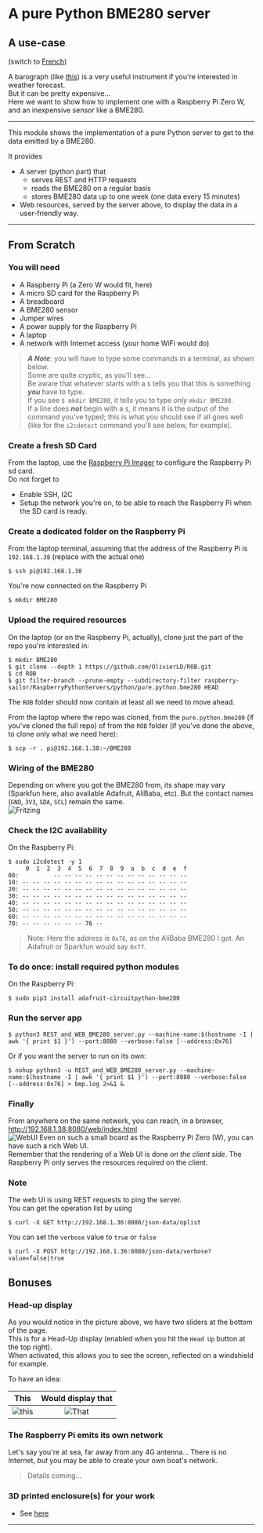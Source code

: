 # A pure Python BME280 server
## A use-case
(switch to [French](./README_fr.md))  

A barograph (like [this](https://www.naudet.com/barometre-enregistreur-c102x2375473)) is a very useful instrument if you're interested in weather forecast.  
But it can be pretty expensive...  
Here we want to show how to implement one with a Raspberry Pi Zero W, and an inexpensive sensor like a BME280.

---

This module shows the implementation of a pure Python server to get to the data emitted by a BME280.

It provides
- A server (python part) that 
  - serves REST and HTTP requests
  - reads the BME280 on a regular basis
  - stores BME280 data up to one week (one data every 15 minutes)
- Web resources, served by the server above, to display the data in a user-friendly way.

---

## From Scratch
### You will need
- A Raspberry Pi (a Zero W would fit, here)
- A micro SD card for the Raspberry Pi
- A breadboard
- A BME280 sensor
- Jumper wires
- A power supply for the Raspberry Pi
- A laptop
- A network with Internet access (your home WiFi would do)

> _**A Note**_: you will have to type some commands in a terminal, as shown below.  
> Some are quite cryptic, as you'll see...  
> Be aware that whatever starts with a `$` tells you that this is something _**you**_ have to type.  
> If you see `$ mkdir BME280`, it tells you to type _only_ `mkdir BME280`.  
> If a line does **_not_** begin with a `$`, it means it is the output of the command you've typed; 
> this is what you should see if all goes well (like for the `i2cdetect` command you'll see below, for example).

### Create a fresh SD Card
From the laptop, use the [Raspberry Pi Imager](https://www.raspberrypi.com/news/raspberry-pi-imager-imaging-utility/) to configure the Raspberry Pi sd card.  
Do not forget to
- Enable SSH, I2C
- Setup the network you're on, to be able to reach the Raspberry Pi when the SD card is ready.

### Create a dedicated folder on the Raspberry Pi
From the laptop terminal, assuming that the address of the Raspberry Pi is `192.168.1.38` (replace with the actual one)
```
$ ssh pi@192.168.1.38
```
You're now connected on the Raspberry Pi
```
$ mkdir BME280
```
### Upload the required resources
On the laptop (or on the Raspberry Pi, actually), clone just the part of the repo you're interested in:
```
$ mkdir BME280
$ git clone --depth 1 https://github.com/OlivierLD/ROB.git
$ cd ROB
$ git filter-branch --prune-empty --subdirectory-filter raspberry-sailor/RaspberryPythonServers/python/pure.python.bme280 HEAD
```
The `ROB` folder should now contain at least all we need to move ahead.

From the laptop where the repo was cloned, from the `pure.python.bme280` (if you've cloned the full repo) of from the
`ROB` folder (if you've done the above, to clone only what we need here):
```
$ scp -r . pi@192.168.1.38:~/BME280
```
### Wiring of the BME280
Depending on where you got the BME280 from, its shape may vary (Sparkfun here, also available Adafruit, AliBaba, etc).
But the contact names (`GND`, `3V3`, `SDA`, `SCL`) remain the same.  
![Fritzing](doc/RPiZeroBME280_bb.png)

### Check the I2C availability
On the Raspberry Pi:
```
$ sudo i2cdetect -y 1
     0  1  2  3  4  5  6  7  8  9  a  b  c  d  e  f
00:          -- -- -- -- -- -- -- -- -- -- -- -- -- 
10: -- -- -- -- -- -- -- -- -- -- -- -- -- -- -- -- 
20: -- -- -- -- -- -- -- -- -- -- -- -- -- -- -- -- 
30: -- -- -- -- -- -- -- -- -- -- -- -- -- -- -- -- 
40: -- -- -- -- -- -- -- -- -- -- -- -- -- -- -- -- 
50: -- -- -- -- -- -- -- -- -- -- -- -- -- -- -- -- 
60: -- -- -- -- -- -- -- -- -- -- -- -- -- -- -- -- 
70: -- -- -- -- -- -- 76 --                         
```
> Note: Here the address is `0x76`, as on the AliBaba BME280 I got. An Adafruit or Sparkfun would say `0x77`.

### To do once: install required python modules
On the Raspberry Pi:
```
$ sudo pip3 install adafruit-circuitpython-bme280
```

### Run the server app
```
$ python3 REST_and_WEB_BME280_server.py --machine-name:$(hostname -I | awk '{ print $1 }') --port:8080 --verbose:false [--address:0x76]
```
Or if you want the server to run on its own:
```
$ nohup python3 -u REST_and_WEB_BME280_server.py --machine-name:$(hostname -I | awk '{ print $1 }') --port:8080 --verbose:false [--address:0x76] > bmp.log 2>&1 &
```

### Finally
From anywhere on the same network, you can reach, in a browser, <http://192.168.1.38:8080/web/index.html>  
![WebUI](doc/web.ui.png)
Even on such a small board as the Raspberry Pi Zero (W), you can have such a rich Web UI.  
Remember that the rendering of a Web UI is done _on the client side_. The Raspberry Pi only serves the
resources required on the client.

### Note
The web UI is using REST requests to ping the server.  
You can get the operation list by using
```
$ curl -X GET http://192.168.1.36:8080/json-data/oplist
```
You can set the `verbose` value to `true` or `false`
```
$ curl -X POST http://192.168.1.36:8080/json-data/verbose?value=false|true 
```

## Bonuses
### Head-up display
As you would notice in the picture above, we have two sliders at the bottom of the page.  
This is for a Head-Up display (enabled when you hit the `Head Up` button at the top right).  
When activated, this allows you to see the screen, reflected on a windshield for example.  

To have an idea:

|              This               |       Would display that       |
|:-------------------------------:|:------------------------------:|
| ![this](./doc/baro.head.up.png) | ![That](./doc/head.up.02.jpeg) |

### The Raspberry Pi emits its own network
Let's say you're at sea, far away from any 4G antenna... There is no Internet, _but_ you may be
able to create your own boat's network.  
> Details coming...

### 3D printed enclosure(s) for your work
- See [here](https://github.com/OlivierLD/3DPrinting/blob/master/OpenSCAD/RPiDevBoards/NavStations/README.md)

---
